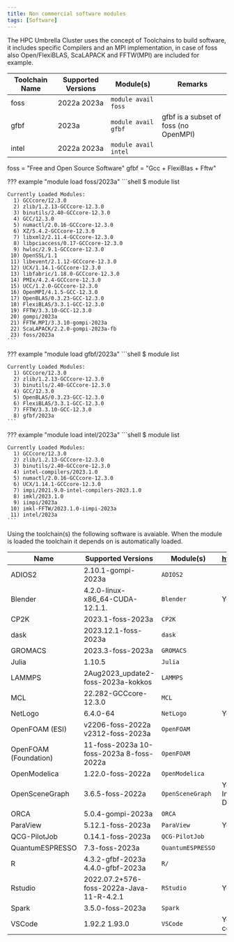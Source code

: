 ```yaml
---
title: Non commercial software modules
tags: [Software]
---
```

The HPC Umbrella Cluster uses the concept of Toolchains to build software, it includes specific Compilers and an MPI implementation, in case of foss also Open/FlexiBLAS, ScaLAPACK and FFTW(MPI) are included for example.   

| Toolchain Name | Supported Versions                   | Module(s)                | Remarks |
| -------------- | ------------------------------------ | ------------------------ | ------- |
| foss           | 2022a 2023a                          | `module avail foss`      | |
| gfbf           | 2023a                                | `module avail gfbf`      | gfbf is a subset of foss (no OpenMPI) |
| intel          | 2022a 2023a                          | `module avail intel`     | |

foss = "Free and Open Source Software" gfbf = "Gcc + FlexiBlas + Fftw"

??? example "module load foss/2023a"
    ```shell
    $ module list

    Currently Loaded Modules:
      1) GCCcore/12.3.0
      2) zlib/1.2.13-GCCcore-12.3.0
      3) binutils/2.40-GCCcore-12.3.0
      4) GCC/12.3.0
      5) numactl/2.0.16-GCCcore-12.3.0
      6) XZ/5.4.2-GCCcore-12.3.0
      7) libxml2/2.11.4-GCCcore-12.3.0
      8) libpciaccess/0.17-GCCcore-12.3.0
      9) hwloc/2.9.1-GCCcore-12.3.0
     10) OpenSSL/1.1
     11) libevent/2.1.12-GCCcore-12.3.0
     12) UCX/1.14.1-GCCcore-12.3.0
     13) libfabric/1.18.0-GCCcore-12.3.0
     14) PMIx/4.2.4-GCCcore-12.3.0
     15) UCC/1.2.0-GCCcore-12.3.0
     16) OpenMPI/4.1.5-GCC-12.3.0
     17) OpenBLAS/0.3.23-GCC-12.3.0
     18) FlexiBLAS/3.3.1-GCC-12.3.0
     19) FFTW/3.3.10-GCC-12.3.0
     20) gompi/2023a
     21) FFTW.MPI/3.3.10-gompi-2023a
     22) ScaLAPACK/2.2.0-gompi-2023a-fb
     23) foss/2023a
    ```
??? example "module load gfbf/2023a"
    ```shell
    $ module list

    Currently Loaded Modules:
      1) GCCcore/12.3.0
      2) zlib/1.2.13-GCCcore-12.3.0
      3) binutils/2.40-GCCcore-12.3.0
      4) GCC/12.3.0
      5) OpenBLAS/0.3.23-GCC-12.3.0
      6) FlexiBLAS/3.3.1-GCC-12.3.0
      7) FFTW/3.3.10-GCC-12.3.0
      8) gfbf/2023a
    ```

??? example "module load intel/2023a"
    ```shell
    $ module list

    Currently Loaded Modules:
      1) GCCcore/12.3.0
      2) zlib/1.2.13-GCCcore-12.3.0
      3) binutils/2.40-GCCcore-12.3.0
      4) intel-compilers/2023.1.0
      5) numactl/2.0.16-GCCcore-12.3.0
      6) UCX/1.14.1-GCCcore-12.3.0
      7) impi/2021.9.0-intel-compilers-2023.1.0
      8) imkl/2023.1.0
      9) iimpi/2023a
     10) imkl-FFTW/2023.1.0-iimpi-2023a
     11) intel/2023a
    ```

Using the toolchain(s) the following software is avaiable. When the module is loaded the toolchain it depends on is automatically loaded.

| Name           | Supported Versions                   | Module(s)                | https://hpc.tue.nl |
| -------------- | ------------------------------------ | ------------------------ | ------------------ |
| ADIOS2         | 2.10.1-gompi-2023a                   | `ADIOS2`    | |
| Blender        | 4.2.0-linux-x86_64-CUDA-12.1.1.      | `Blender`   | Yes |
| CP2K           | 2023.1-foss-2023a                    | `CP2K`      | |
| dask           | 2023.12.1-foss-2023a | `dask`  | |
| GROMACS        | 2023.3-foss-2023a                    | `GROMACS`   | |
| Julia          | 1.10.5                         | `Julia`     | |
| LAMMPS         | 2Aug2023_update2-foss-2023a-kokkos | `LAMMPS`    | |
| MCL            | 22.282-GCCcore-12.3.0                | `MCL`       | |
| NetLogo        | 6.4.0-64                    | `NetLogo`   | Yes |
| OpenFOAM (ESI)      | v2206-foss-2022a v2312-foss-2023a | `OpenFOAM`  | |
| OpenFOAM (Foundation)       | 11-foss-2023a 10-foss-2023a 8-foss-2022a | `OpenFOAM`  | |
| OpenModelica   | 1.22.0-foss-2022a                    | `OpenModelica` | |
| OpenSceneGraph | 3.6.5-foss-2022a                     | `OpenSceneGraph`  | Yes via Interactive Desktop |
| ORCA           | 5.0.4-gompi-2023a                   | `ORCA`      | |
| ParaView       | 5.12.1-foss-2023a                    | `ParaView`  | Yes |
| QCG-PilotJob   | 0.14.1-foss-2023a | `QCG-PilotJob` | |
| QuantumESPRESSO| 7.3-foss-2023a    | `QuantumESPRESSO` | |
| R              | 4.3.2-gfbf-2023a 4.4.0-gfbf-2023a  | `R/`        | |
| Rstudio        | 2022.07.2+576-foss-2022a-Java-11-R-4.2.1 | `RStudio` | Yes |
| Spark          | 3.5.0-foss-2023a    | `Spark`        | |
| VSCode         | 1.92.2  1.93.0      | `VSCode`   | Yes via codeserver |
 
